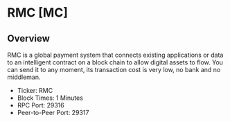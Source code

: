 # RMC [MC]

## Overview

RMC is a global payment system that connects existing applications or data to an intelligent contract on a block chain to allow digital assets to flow. You can send it to any moment, its transaction cost is very low, no bank and no middleman.

* Ticker: RMC
* Block Times: 1 Minutes
* RPC Port: 29316
* Peer-to-Peer Port: 29317